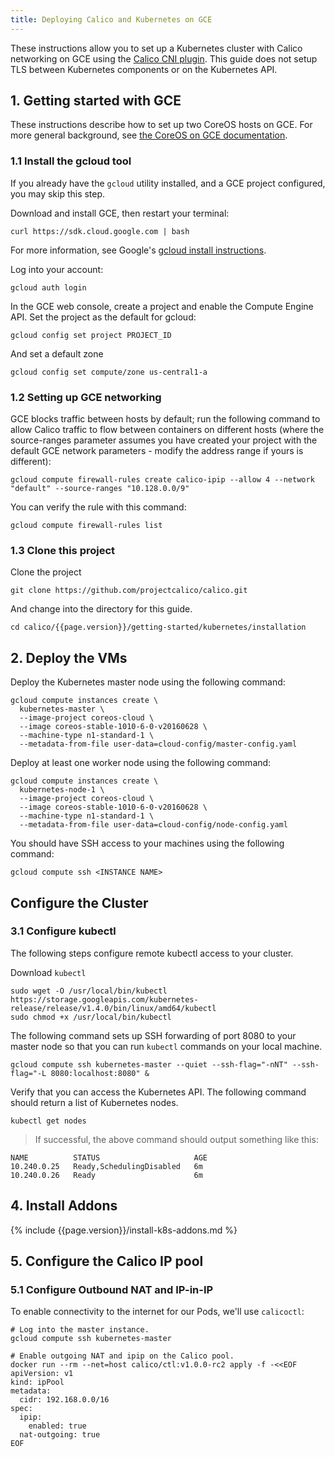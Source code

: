 ```yaml
---
title: Deploying Calico and Kubernetes on GCE
---
```


These instructions allow you to set up a Kubernetes cluster with Calico networking on GCE using the [Calico CNI plugin][calico-cni]. This guide does not setup TLS between Kubernetes components or on the Kubernetes API.

## 1. Getting started with GCE

These instructions describe how to set up two CoreOS hosts on GCE.  For more general background, see
[the CoreOS on GCE documentation][coreos-gce].

### 1.1 Install the gcloud tool

If you already have the `gcloud` utility installed, and a GCE project configured, you may skip this step.

Download and install GCE, then restart your terminal:

```shell
curl https://sdk.cloud.google.com | bash
```

For more information, see Google's [gcloud install instructions][gcloud-instructions].

Log into your account:

```shell
gcloud auth login
```

In the GCE web console, create a project and enable the Compute Engine API.
Set the project as the default for gcloud:

```shell
gcloud config set project PROJECT_ID
```

And set a default zone

```shell
gcloud config set compute/zone us-central1-a
```

### 1.2 Setting up GCE networking

GCE blocks traffic between hosts by default; run the following command to allow Calico traffic to flow between
containers on different hosts (where the source-ranges parameter assumes you have created your project with the
default GCE network parameters - modify the address range if yours is different):

```shell
gcloud compute firewall-rules create calico-ipip --allow 4 --network "default" --source-ranges "10.128.0.0/9"
```

You can verify the rule with this command:

```shell
gcloud compute firewall-rules list
```

### 1.3 Clone this project

Clone the project

    git clone https://github.com/projectcalico/calico.git

And change into the directory for this guide.

    cd calico/{{page.version}}/getting-started/kubernetes/installation

## 2. Deploy the VMs

Deploy the Kubernetes master node using the following command:

```shell
gcloud compute instances create \
  kubernetes-master \
  --image-project coreos-cloud \
  --image coreos-stable-1010-6-0-v20160628 \
  --machine-type n1-standard-1 \
  --metadata-from-file user-data=cloud-config/master-config.yaml
```

Deploy at least one worker node using the following command:

```
gcloud compute instances create \
  kubernetes-node-1 \
  --image-project coreos-cloud \
  --image coreos-stable-1010-6-0-v20160628 \
  --machine-type n1-standard-1 \
  --metadata-from-file user-data=cloud-config/node-config.yaml
```

You should have SSH access to your machines using the following command:

```
gcloud compute ssh <INSTANCE NAME>
```

## Configure the Cluster

### 3.1 Configure kubectl

The following steps configure remote kubectl access to your cluster.

Download `kubectl`

```shell
sudo wget -O /usr/local/bin/kubectl https://storage.googleapis.com/kubernetes-release/release/v1.4.0/bin/linux/amd64/kubectl
sudo chmod +x /usr/local/bin/kubectl
```

The following command sets up SSH forwarding of port 8080 to your master node so that you can run `kubectl` commands on your local machine.

```shell
gcloud compute ssh kubernetes-master --quiet --ssh-flag="-nNT" --ssh-flag="-L 8080:localhost:8080" &
```

Verify that you can access the Kubernetes API.  The following command should return a list of Kubernetes nodes.

```shell
kubectl get nodes
```

>If successful, the above command should output something like this:

```shell
NAME          STATUS                     AGE
10.240.0.25   Ready,SchedulingDisabled   6m
10.240.0.26   Ready                      6m
```

## 4. Install Addons

{% include {{page.version}}/install-k8s-addons.md %}

## 5. Configure the Calico IP pool

### 5.1 Configure Outbound NAT and IP-in-IP

To enable connectivity to the internet for our Pods, we'll use `calicoctl`:

```
# Log into the master instance.
gcloud compute ssh kubernetes-master

# Enable outgoing NAT and ipip on the Calico pool.
docker run --rm --net=host calico/ctl:v1.0.0-rc2 apply -f -<<EOF
apiVersion: v1
kind: ipPool
metadata:
  cidr: 192.168.0.0/16
spec:
  ipip:
    enabled: true
  nat-outgoing: true
EOF
```

[calico-cni]: https://github.com/projectcalico/calico-cni
[coreos-gce]: https://coreos.com/os/docs/latest/booting-on-google-compute-engine.html
[gcloud-instructions]: https://cloud.google.com/sdk/
